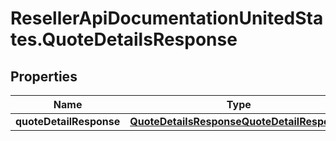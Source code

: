 # ResellerApiDocumentationUnitedStates.QuoteDetailsResponse

## Properties

Name | Type | Description | Notes
------------ | ------------- | ------------- | -------------
**quoteDetailResponse** | [**QuoteDetailsResponseQuoteDetailResponse**](QuoteDetailsResponseQuoteDetailResponse.md) |  | [optional] 


